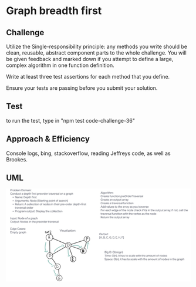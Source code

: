 # Graph breadth first

## Challenge
Utilize the Single-responsibility principle: any methods you write should be clean, reusable, abstract component parts to the whole challenge. You will be given feedback and marked down if you attempt to define a large, complex algorithm in one function definition.

Write at least three test assertions for each method that you define.

Ensure your tests are passing before you submit your solution.
## Test
to run the test, type in "npm test code-challenge-36"

## Approach & Efficiency
Console logs, bing, stackoverflow, reading Jeffreys code, as well as Brookes.

## UML
![Challenge-36](../Images/Challenge-36.jpg)
